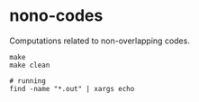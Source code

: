 # nono-codes
Computations related to non-overlapping codes.

```shell
make
make clean

# running
find -name "*.out" | xargs echo
```
